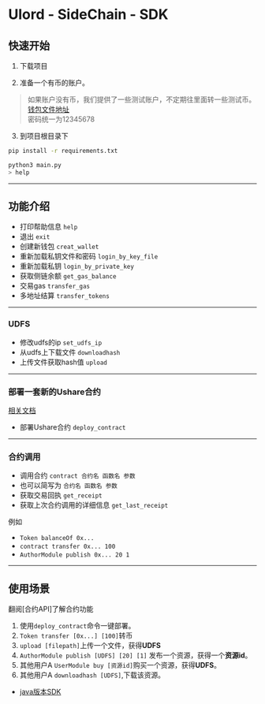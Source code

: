 # Ulord - SideChain - SDK

## 快速开始

1. 下载项目

2. 准备一个有币的账户。
> 如果账户没有币，我们提供了一些测试账户，不定期往里面转一些测试币。  
> [钱包文件地址](https://github.com/UlordChain/ux-wallet/tree/master/keystore)  
> 密码统一为12345678    

3. 到项目根目录下
```bash
pip install -r requirements.txt

python3 main.py
> help
```

---

## 功能介绍

- 打印帮助信息 	 `help` 
- 退出 	 `exit` 
- 创建新钱包 	 `creat_wallet` 
- 重新加载私钥文件和密码 	 `login_by_key_file` 
- 重新加载私钥 	 `login_by_private_key` 
- 获取侧链余额 	 `get_gas_balance` 
- 交易gas 	 `transfer_gas` 
- 多地址结算 	 `transfer_tokens` 

---

### UDFS

- 修改udfs的ip 	 `set_udfs_ip` 
- 从udfs上下载文件 	 `downloadhash` 
- 上传文件获取hash值 	 `upload` 

---

### 部署一套新的Ushare合约

[相关文档](./deploy.md)

- 部署Ushare合约 	 `deploy_contract`   

---
### 合约调用

- 调用合约 	 `contract 合约名 函数名 参数`   
- 也可以简写为 `合约名 函数名 参数`   
- 获取交易回执 	 `get_receipt` 
- 获取上次合约调用的详细信息 	 `get_last_receipt` 

例如 

- `Token balanceOf 0x...`
- `contract transfer 0x... 100`
- `AuthorModule publish 0x... 20 1`

---
## 使用场景
翻阅[合约API]了解合约功能
1. 使用`deploy_contract`命令一键部署。
2. `Token transfer [0x...] [100]`转币
3. `upload [filepath]`上传一个文件，获得**UDFS**
4. `AuthorModule publish [UDFS] [20] [1]`  发布一个资源，获得一个**资源id**。
5. 其他用户A `UserModule buy [资源id]`购买一个资源，获得**UDFS**。
6. 其他用户A `downloadhash [UDFS]`,下载该资源。

- [java版本SDK](https://github.com/UlordChain/ux-wallet)